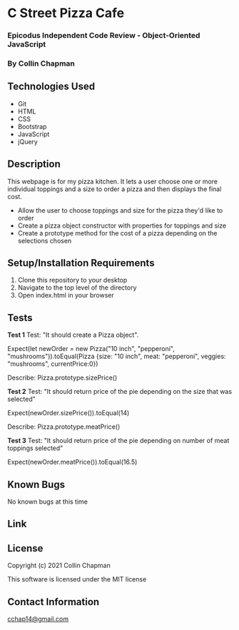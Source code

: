 # C Street Pizza Cafe

### Epicodus Independent Code Review - Object-Oriented JavaScript

### By Collin Chapman

## Technologies Used

* Git
* HTML
* CSS
* Bootstrap
* JavaScript
* jQuery

## Description

This webpage is for my pizza kitchen. It lets a user choose one or more individual toppings and a size to order a pizza and then displays the final cost.

* Allow the user to choose toppings and size for the pizza they'd like to order
* Create a pizza object constructor with properties for toppings and size
* Create a prototype method for the cost of a pizza depending on the selections chosen

## Setup/Installation Requirements

  1. Clone this repository to your desktop
  2. Navigate to the top level of the directory
  3. Open index.html in your browser 

## Tests

**Test 1** Test: "It should create a Pizza object".

Expect(let newOrder = new Pizza("10 inch", "pepperoni", "mushrooms")).toEqual(Pizza {size: "10 inch", meat: "pepperoni", veggies: "mushrooms", currentPrice:0})

Describe: Pizza.prototype.sizePrice()

**Test 2** Test: "It should return price of the pie depending on the size that was selected"

Expect(newOrder.sizePrice()).toEqual(14)

Describe: Pizza.prototype.meatPrice()

**Test 3** Test: "It should return price of the pie depending on number of meat toppings selected"

Expect(newOrder.meatPrice()).toEqual(16.5)

## Known Bugs

No known bugs at this time

## Link



## License

Copyright (c) 2021 Collin Chapman

This software is licensed under the MIT license

## Contact Information

cchap14@gmail.com